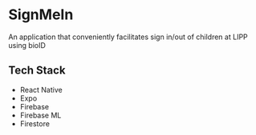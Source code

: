 # SignMeIn

An application that conveniently facilitates sign in/out of children at LIPP using bioID

## Tech Stack

- React Native
- Expo
- Firebase
- Firebase ML
- Firestore

